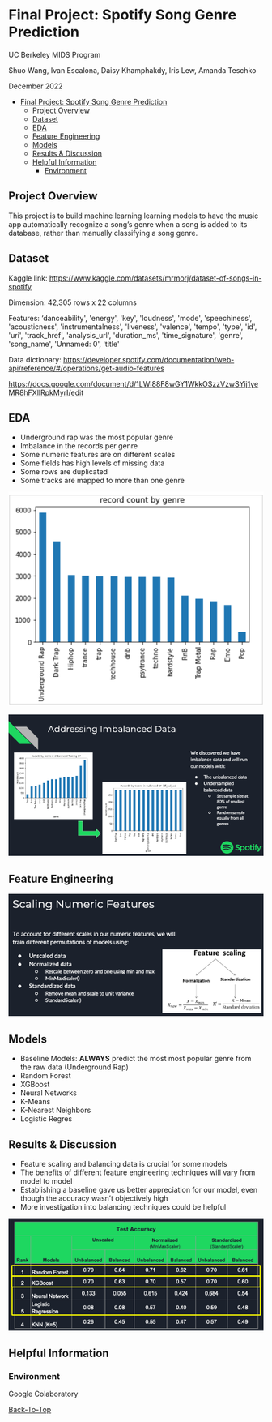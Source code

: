# Final Project: Spotify Song Genre Prediction

UC Berkeley MIDS Program 

Shuo Wang, Ivan Escalona, Daisy Khamphakdy, Iris Lew, Amanda Teschko

December 2022

- [Final Project: Spotify Song Genre Prediction](#final-project-Spotify-Song-Genre-Prediction)
  - [Project Overview](#project-overview)
  - [Dataset](#dataset)
  - [EDA](#EDA)
  - [Feature Engineering](#Feature-Engineering)
  - [Models](#Models)
  - [Results & Discussion](#Results-Discussion)
  - [Helpful Information](#helpful-information)
    - [Environment](#environment)

## Project Overview
This project is to build machine learning learning models to have the music app automatically recognize a song’s genre when a song is added to its database, rather than manually classifying a song genre. 

## Dataset
Kaggle link: https://www.kaggle.com/datasets/mrmorj/dataset-of-songs-in-spotify

Dimension: 42,305 rows x 22 columns

Features: 
‘danceability', 'energy', 'key', 'loudness', 'mode', 'speechiness', 'acousticness', 'instrumentalness', 'liveness', 'valence', 'tempo', 'type', 'id', 'uri', 'track_href', 'analysis_url', 'duration_ms', 'time_signature', 'genre', 'song_name', 'Unnamed: 0', 'title'

Data dictionary:
https://developer.spotify.com/documentation/web-api/reference/#/operations/get-audio-features

https://docs.google.com/document/d/1LWl88F8wGY1WkkOSzzVzwSYij1yeMR8hFXllRpkMyrI/edit

## EDA 
- Underground rap was the most popular genre
- Imbalance in the records per genre
- Some numeric features are on different scales
- Some fields has high levels of missing data
- Some rows are duplicated
- Some tracks are mapped to more than one genre

![alt text](https://github.com/Shuo-Wang-UCBerkeley/2022-fall-assignment-W207-Spotify-Song-Genre-Prediction-Final_Project/blob/main/Images/EDA.png)

![alt text](https://github.com/Shuo-Wang-UCBerkeley/2022-fall-assignment-W207-Spotify-Song-Genre-Prediction-Final_Project/blob/main/Images/Addressing_Imbalanced_Data.png)

## Feature Engineering
![alt text](https://github.com/Shuo-Wang-UCBerkeley/2022-fall-assignment-W207-Spotify-Song-Genre-Prediction-Final_Project/blob/main/Images/Feature_Engineering.png)

## Models
- Baseline Models: **ALWAYS** predict the most most popular genre from the raw data (Underground Rap)
- Random Forest
- XGBoost
- Neural Networks
- K-Means
- K-Nearest Neighbors
- Logistic Regres

## Results & Discussion
- Feature scaling and balancing data is crucial for some models
- The benefits of different feature engineering techniques will vary from model to model
- Establishing a baseline gave us better appreciation for our model, even though the accuracy wasn’t objectively high
- More investigation into balancing techniques could be helpful

![alt text](https://github.com/Shuo-Wang-UCBerkeley/2022-fall-assignment-W207-Spotify-Song-Genre-Prediction-Final_Project/blob/main/Images/Results.png)

## Helpful Information
### Environment
Google Colaboratory

[Back-To-Top](#final-project-Spotify-Song-Genre-Prediction)